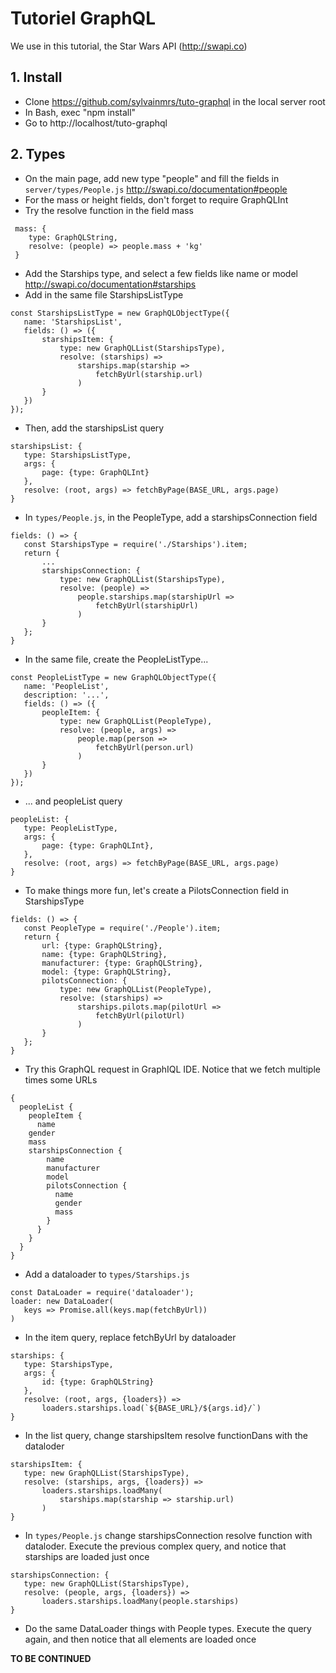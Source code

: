 # Tutoriel GraphQL

We use in this tutorial, the Star Wars API (http://swapi.co)

## 1. Install
* Clone https://github.com/sylvainmrs/tuto-graphql in the local server root
* In Bash, exec "npm install"
* Go to http://localhost/tuto-graphql

## 2. Types
* On the main page, add new type "people" and fill the fields in `server/types/People.js`
http://swapi.co/documentation#people
* For the mass or height fields, don't forget to require GraphQLInt
* Try the resolve function in the field mass
```
 mass: {
    type: GraphQLString,
    resolve: (people) => people.mass + 'kg'
 }
```
* Add the Starships type, and select a few fields like name or model
http://swapi.co/documentation#starships
* Add in the same file StarshipsListType
```
const StarshipsListType = new GraphQLObjectType({
   name: 'StarshipsList',
   fields: () => ({
       starshipsItem: {
           type: new GraphQLList(StarshipsType),
           resolve: (starships) =>
               starships.map(starship =>
                   fetchByUrl(starship.url)
               )
       }
   })
});
```
* Then, add the starshipsList query
```
starshipsList: {
   type: StarshipsListType,
   args: {
       page: {type: GraphQLInt}
   },
   resolve: (root, args) => fetchByPage(BASE_URL, args.page)
}
```
* In `types/People.js`, in the PeopleType, add a starshipsConnection field
```
fields: () => {
   const StarshipsType = require('./Starships').item;
   return {
       ...
       starshipsConnection: {
           type: new GraphQLList(StarshipsType),
           resolve: (people) =>
               people.starships.map(starshipUrl =>
                   fetchByUrl(starshipUrl)
               )
       }
   };
}
```
* In the same file, create the PeopleListType...
```
const PeopleListType = new GraphQLObjectType({
   name: 'PeopleList',
   description: '...',
   fields: () => ({
       peopleItem: {
           type: new GraphQLList(PeopleType),
           resolve: (people, args) =>
               people.map(person =>
                   fetchByUrl(person.url)
               )
       }
   })
});
```
* ... and peopleList query
```
peopleList: {
   type: PeopleListType,
   args: {
       page: {type: GraphQLInt},
   },
   resolve: (root, args) => fetchByPage(BASE_URL, args.page)
}
```
* To make things more fun, let's create a PilotsConnection field in StarshipsType
```
fields: () => {
   const PeopleType = require('./People').item;
   return {
       url: {type: GraphQLString},
       name: {type: GraphQLString},
       manufacturer: {type: GraphQLString},
       model: {type: GraphQLString},
       pilotsConnection: {
           type: new GraphQLList(PeopleType),
           resolve: (starships) =>
               starships.pilots.map(pilotUrl =>
                   fetchByUrl(pilotUrl)
               )
       }
   };
}
```
* Try this GraphQL request in GraphIQL IDE. Notice that we fetch multiple times some URLs
```
{
  peopleList {
	peopleItem {
      name
  	gender
  	mass
  	starshipsConnection {
        name
        manufacturer
        model
        pilotsConnection {
          name
          gender
          mass
        }
      }
    }
  }
}
```
* Add a dataloader to `types/Starships.js`
```
const DataLoader = require('dataloader');
loader: new DataLoader(
   keys => Promise.all(keys.map(fetchByUrl))
)
```
* In the item query, replace fetchByUrl by dataloader
```
starships: {
   type: StarshipsType,
   args: {
       id: {type: GraphQLString}
   },
   resolve: (root, args, {loaders}) =>
       loaders.starships.load(`${BASE_URL}/${args.id}/`)
}
```
* In the list query, change starshipsItem resolve functionDans with the dataloder
```
starshipsItem: {
   type: new GraphQLList(StarshipsType),
   resolve: (starships, args, {loaders}) =>
       loaders.starships.loadMany(
           starships.map(starship => starship.url)
       )
}
```
* In `types/People.js` change starshipsConnection resolve function with dataloder. Execute the previous complex query, and notice that starships are loaded just once
```
starshipsConnection: {
   type: new GraphQLList(StarshipsType),
   resolve: (people, args, {loaders}) =>
       loaders.starships.loadMany(people.starships)
}
```
* Do the same DataLoader things with People types. Execute the query again, and then notice that all elements are loaded once

**TO BE CONTINUED**

